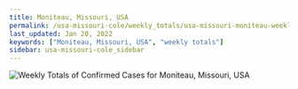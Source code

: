 ```yaml
---
title: Moniteau, Missouri, USA
permalink: /usa-missouri-cole/weekly_totals/usa-missouri-moniteau-weekly_totals.html
last_updated: Jan 20, 2022
keywords: ["Moniteau, Missouri, USA", "weekly totals"]
sidebar: usa-missouri-cole_sidebar
---
```


![Weekly Totals of Confirmed Cases for Moniteau, Missouri, USA](/covid_tracker/images/graphs/usa-missouri-moniteau-weekly_totals_graph.png)
